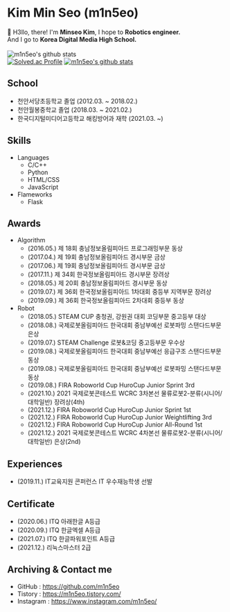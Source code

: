 # Kim Min Seo (m1n5eo)
👋 H3llo, there! I'm **Minseo Kim**, I hope to **Robotics engineer.**<br>
And I go to **Korea Digital Media High School.**<br><br>
![m1n5eo's github stats](https://github-readme-stats.vercel.app/api?username=m1n5eo&theme=darcula&show_icons=true)<br>
[![Solved.ac Profile](http://mazassumnida.wtf/api/v2/generate_badge?boj=skjd1234)](https://solved.ac/skjd1234/)
[![m1n5eo's github stats](https://github-readme-stats.vercel.app/api/top-langs/?username=m1n5eo&theme=default&show_icons=true&hide_border=true&title_color=004386&icon_color=004386&layout=compact)](https://github.com/m1n5eo)

## School
- 천안서당초등학교 졸업 (2012.03. ~ 2018.02.)
- 천안월봉중학교 졸업 (2018.03. ~ 2021.02.)
- 한국디지털미디어고등학교 해킹방어과 재학 (2021.03. ~)

## Skills
- Languages
  - C/C++
  - Python
  - HTML/CSS
  - JavaScript
- Flameworks
  - Flask

## Awards
- Algorithm
  - (2016.05.) 제 18회 충남정보올림피아드 프로그래밍부문 동상
  - (2017.04.) 제 19회 충남정보올림피아드 경시부문 금상
  - (2017.06.) 제 19회 충남정보올림피아드 경시부문 금상
  - (2017.11.) 제 34회 한국정보올림피아드 경시부문 장려상
  - (2018.05.) 제 20회 충남정보올림피아드 경시부문 동상
  - (2019.07.) 제 36회 한국정보올림피아드 1차대회 중등부 지역부문 장려상
  - (2019.09.) 제 36회 한국정보올림피아드 2차대회 중등부 동상
- Robot
  - (2018.05.) STEAM CUP 충청권, 강원권 대회 코딩부문 중고등부 대상
  - (2018.08.) 국제로봇올림피아드 한국대회 중남부예선 로봇파밍 스탠다드부문 은상
  - (2019.07.) STEAM Challenge 로봇&코딩 중고등부문 우수상
  - (2019.08.) 국제로봇올림피아드 한국대회 중남부예선 응급구조 스탠다드부문 동상
  - (2019.08.) 국제로봇올림피아드 한국대회 중남부예선 로봇파밍 스탠다드부문 동상
  - (2019.08.) FIRA Roboworld Cup HuroCup Junior Sprint 3rd
  - (2021.10.) 2021 국제로봇콘테스트 WCRC 3차본선 물류로봇2-분류(시니어/대학일반) 장려상(4th)
  - (2021.12.) FIRA Roboworld Cup HuroCup Junior Sprint 1st
  - (2021.12.) FIRA Roboworld Cup HuroCup Junior Weightlifting 3rd
  - (2021.12.) FIRA Roboworld Cup HuroCup Junior All-Round 1st
  - (2021.12.) 2021 국제로봇콘테스트 WCRC 4차본선 물류로봇2-분류(시니어/대학일반) 은상(2nd)

## Experiences
- (2019.11.) IT교육지원 콘퍼런스 IT 우수재능학생 선발

## Certificate
- (2020.06.) ITQ 아래한글 A등급
- (2020.09.) ITQ 한글엑셀 A등급
- (2021.07.) ITQ 한글파워포인트 A등급
- (2021.12.) 리눅스마스터 2급

## Archiving & Contact me
- GitHub : https://github.com/m1n5eo
- Tistory : https://m1n5eo.tistory.com/
- Instagram : https://www.instagram.com/m1n5eo/
